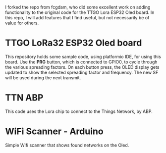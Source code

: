 I forked the repo from fcgdam, who did some excellent work on adding functionality to the original code for the TTGO Lora ESP32 Oled board. In this repo, I will add features that I find useful, but not necessarily be of value for others.

# TTGO LoRa32 ESP32 Oled board

This repository holds some sample code, using platformio IDE, for using this board.
Use the **PRG** button, which is connected to GPIO0, to cycle through the various spreading factors. On each button press, the OLED display gets updated to show the selected spreading factor and frequency. The new SF will be used during the next transmit.

# TTN ABP

This code uses the Lora chip to connect to the Things Network, by ABP.

# WiFi Scanner - Arduino

Simple Wifi scanner that shows found networks on the Oled.
